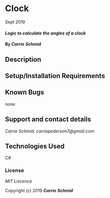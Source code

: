 # Clock
Sept 2019




#### _Logic to calculate the angles of a clock_

#### By _**Carrie Schmid**_

## Description


## Setup/Installation Requirements







## Known Bugs

_none_



## Support and contact details


_Carrie Schmid: carriepederson7@gmail.com_

## Technologies Used

C#

### License

*MIT Liscence*

Copyright (c) 2019 **_Carrie Schmid_**

